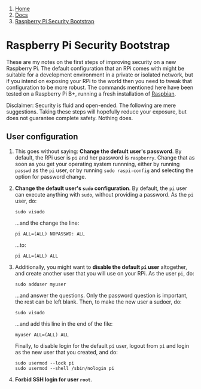 <!-- -
Title: Raspberry Pi Security Bootstrap
Description: Initial security configuration of a new Raspberry Pi
First Published: 2014-12-13
- -->

<ol class="breadcrumb" itemprop="breadcrumb">
    <li><a href="/">Home</a></li>
    <li><a href="/docs/">Docs</a></li>
    <li><a href="/docs/raspberry-pi-security-bootstrap.html">Raspberry Pi Security Bootstrap</a></li>
</ol>

Raspberry Pi Security Bootstrap
===============================

These are my notes on the first steps of improving security on a new Raspberry 
Pi. The default configuration that an RPi comes with might be suitable for a 
development environment in a private or isolated network, but if you intend on 
exposing your RPi to the world then you need to tweak that configuration to be 
more robust. The commands mentioned here have been tested on a Raspberry Pi 
B+, running a fresh installation of [Raspbian](http://www.raspbian.org/).

Disclaimer: Security is fluid and open-ended. The following are mere 
suggestions. Taking these steps will hopefully reduce your exposure, but does 
not guarantee complete safety. Nothing does.

User configuration
------------------

1.  This goes without saying: **Change the default user's password**. By 
    default,     the RPi user is `pi` and her password is `raspberry`. Change 
    that as soon as you get your operating system runnning, either by running 
    `passwd` as the `pi` user, or by running `sudo raspi-config` and selecting 
    the option for password change.

2.  **Change the default user's `sudo` configuration**. By default, the `pi` 
    user can execute anything with `sudo`, without providing a password. As 
    the `pi` user, do:

        sudo visudo

    ...and the change the line:

        pi ALL=(ALL) NOPASSWD: ALL

    ...to:

        pi ALL=(ALL) ALL

3.  Additionally, you might want to **disable the default `pi` user** 
    altogether, and create another user that you will use on your RPi. As the 
    user `pi`, do:

        sudo adduser myuser

    ...and answer the questions. Only the password question is important, the 
    rest can be left blank. Then, to make the new user a sudoer, do:

        sudo visudo

    ...and add this line in the end of the file:

        myuser ALL=(ALL) ALL

    Finally, to disable login for the default `pi` user, logout from `pi` and 
    login as the new user that you created, and do:

        sudo usermod --lock pi
        sudo usermod --shell /sbin/nologin pi

4.  **Forbid SSH login for user `root`**.
